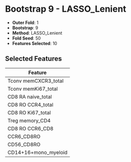 # Bootstrap 9 - LASSO_Lenient

- **Outer Fold**: 1
- **Bootstrap**: 9
- **Method**: LASSO_Lenient
- **Fold Seed**: 50
- **Features Selected**: 10

## Selected Features

| Feature |
|---------|
| Tconv memCXCR3_total |
| Tconv memKi67_total |
| CD8 RA naive_total |
| CD8 RO CCR4_total |
| CD8 RO Ki67_total |
| Treg memory_CD4 |
| CD8 RO CCR6_CD8 |
| CCR6_CD8RO |
| CD56_CD8RO |
| CD14+16+mono_myeloid |
